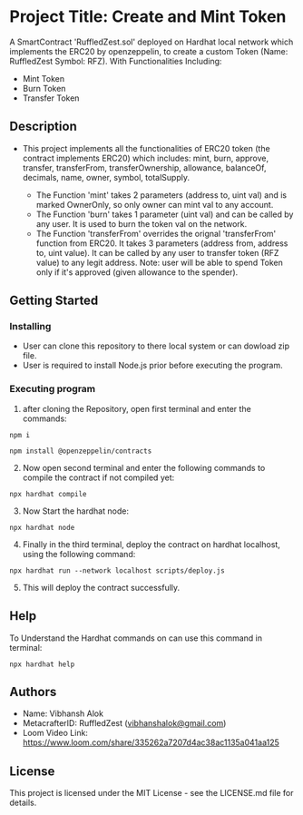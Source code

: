 # Project Title: Create and Mint Token

A SmartContract 'RuffledZest.sol' deployed on Hardhat local network which implements the ERC20 by openzeppelin, to create a custom Token (Name: RuffledZest Symbol: RFZ). With Functionalities Including:
* Mint Token
* Burn Token
* Transfer Token

## Description

* This project implements all the functionalities of ERC20 token (the contract implements ERC20) which includes: mint, burn, approve, transfer, transferFrom, transferOwnership, allowance, balanceOf, decimals, name, owner, symbol, totalSupply.


    * The Function 'mint' takes 2 parameters (address to, uint val) and is marked OwnerOnly, so only owner can mint val to any account. 
    * The Function 'burn' takes 1 parameter (uint val) and can be called by any user. It is used to burn the token val on the network.
    * The Function 'transferFrom' overrides the orignal 'transferFrom' function from ERC20. It takes 3 parameters (address from, address to, uint value). It can be called by any user to transfer token (RFZ value) to any legit address.
    Note: user will be able to spend Token only if it's approved (given allowance to the spender).

## Getting Started

### Installing

* User can clone this repository to there local system or can dowload zip file.
* User is required to install Node.js prior before executing the program.


### Executing program

1. after cloning the Repository, open first terminal and enter the commands: 

```shell
npm i
```
```shell
npm install @openzeppelin/contracts
```
2. Now open second terminal and enter the following commands to compile the contract if not compiled yet:

```shell
npx hardhat compile
```
3. Now Start the hardhat node:

```shell
npx hardhat node
```
4. Finally in the third terminal, deploy the contract on hardhat localhost, using the following command:

```shell
npx hardhat run --network localhost scripts/deploy.js
```
5. This will deploy the contract successfully.

## Help

To Understand the Hardhat commands on can use this command in terminal:

```
npx hardhat help
```

## Authors

* Name: Vibhansh Alok
* MetacrafterID: RuffledZest (vibhanshalok@gmail.com)
* Loom Video Link: https://www.loom.com/share/335262a7207d4ac38ac1135a041aa125

## License

This project is licensed under the MIT License - see the LICENSE.md file for details.
